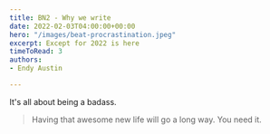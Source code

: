 ```yaml
---
title: BN2 - Why we write
date: 2022-02-03T04:00:00+00:00
hero: "/images/beat-procrastination.jpeg"
excerpt: Except for 2022 is here
timeToRead: 3
authors:
- Endy Austin

---
```

It's all about being a badass.

> Having that awesome new life will go a long way. You need it.